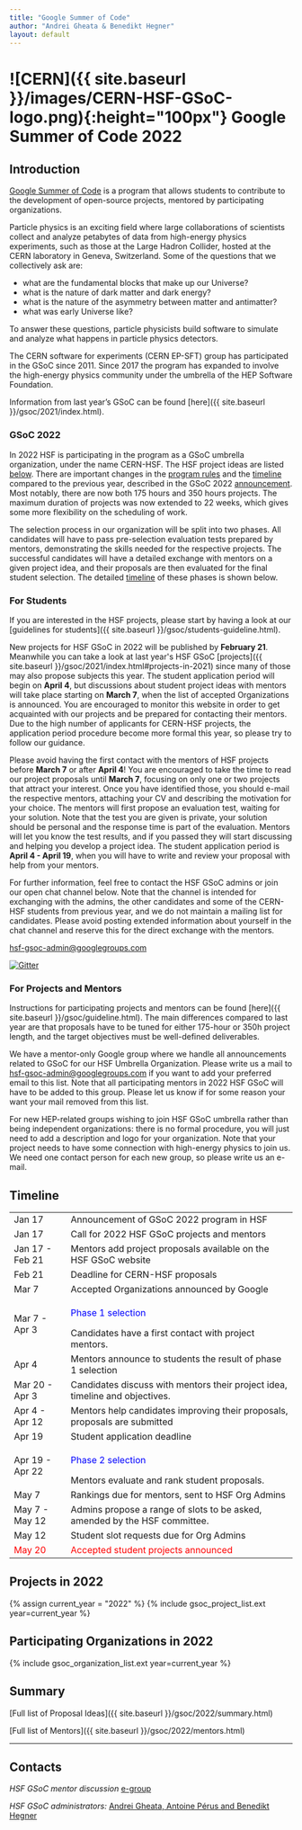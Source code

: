 ```yaml
---
title: "Google Summer of Code"
author: "Andrei Gheata & Benedikt Hegner"
layout: default
---
```


# ![CERN]({{ site.baseurl }}/images/CERN-HSF-GSoC-logo.png){:height="100px"} Google Summer of Code 2022

## Introduction

[Google Summer of Code](https://summerofcode.withgoogle.com) is a program that allows students to contribute to the development of open-source projects, mentored by participating organizations.

Particle physics is an exciting field where large collaborations of scientists collect
and analyze petabytes of data from high-energy physics experiments, such as those at the Large Hadron Collider,
hosted at the CERN laboratory in Geneva, Switzerland.
Some of the questions that we collectively ask are:

- what are the fundamental blocks that make up our Universe?
- what is the nature of dark matter and dark energy?
- what is the nature of the asymmetry between matter and antimatter?
- what was early Universe like?

To answer these questions, particle physicists build software to simulate and analyze what happens in particle physics detectors.

The CERN software for experiments (CERN EP-SFT) group has participated in the GSoC since 2011. Since 2017 the program has expanded to involve the high-energy physics community under the umbrella of the HEP Software Foundation.

Information from last year’s GSoC can be found [here]({{ site.baseurl }}/gsoc/2021/index.html).


### GSoC 2022

In 2022 HSF is participating in the program as a GSoC umbrella organization, under the name CERN-HSF. The HSF project ideas are listed [below](#projects-in-2022). There are important changes in the [program rules](https://summerofcode.withgoogle.com/rules/)  and the [timeline](https://summerofcode.withgoogle.com/how-it-works/) compared to the previous year, described in the GSoC 2022 [announcement](https://groups.google.com/g/google-summer-of-code-mentors-list/c/zIX5CEOJWZo/m/94V-2F1FBgAJ). Most notably, there are now both 175 hours and 350 hours projects. The maximum duration of projects was now extended to 22 weeks, which gives some more flexibility on the scheduling of work.

The selection process in our organization will be split into two phases. All candidates will have to pass pre-selection evaluation tests prepared by mentors, demonstrating the skills needed for the respective projects. The successful candidates will have a detailed exchange with mentors on a given project idea, and their proposals are then evaluated for the final student selection. The detailed [timeline]({{site.baseurl}}/activities/gsoc.html#timeline) of these phases is shown below.

### For Students

If you are interested in the HSF projects, please start by having a look at our [guidelines for students]({{ site.baseurl }}/gsoc/students-guideline.html).

New projects for HSF GSoC in 2022 will be published by **February 21**. Meanwhile you can take a look at last year's HSF GSoC [projects]({{ site.baseurl }}/gsoc/2021/index.html#projects-in-2021) since many of those may also propose subjects this year. The student application period will begin on **April 4**, but discussions about student project ideas with mentors will take place starting on **March 7**, when the list of accepted Organizations is announced. You are encouraged to monitor this website in order to get acquainted with our projects and be prepared for contacting their mentors. Due to the high number of applicants for CERN-HSF projects, the application period procedure become more formal this year, so please try to follow our guidance.

Please avoid having the first contact with the mentors of HSF projects before **March 7** or after **April 4**! You are encouraged to take the time to read our project proposals until **March 7**, focusing on only one or two projects that attract your interest. Once you have identified those, you should e-mail the respective mentors, attaching your CV and describing the motivation for your choice. The mentors will first propose an evaluation test, waiting for your solution. Note that the test you are given is private, your solution should be personal and the response time is part of the evaluation. Mentors will let you know the test results, and if you passed they will start discussing and helping you develop a project idea. The student application period is **April 4 - April 19**, when you will have to write and review your proposal with help from your mentors.

For further information, feel free to contact the HSF GSoC admins or join our open chat channel below. Note that the channel is intended for exchanging with the admins, the other candidates and some of the CERN-HSF students from previous year, and we do not maintain a mailing list for candidates. Please avoid posting extended information about yourself in the chat channel and reserve this for the direct exchange with the mentors.

[hsf-gsoc-admin@googlegroups.com](mailto:hsf-gsoc-admin@googlegroups.com)

[![Gitter](https://badges.gitter.im/HSF/HSF-GSoC.svg)](https://gitter.im/HSF/HSF-GSoC?utm_source=badge&utm_medium=badge&utm_campaign=pr-badge)

### For Projects and Mentors

Instructions for participating projects and mentors can be found [here]({{ site.baseurl }}/gsoc/guideline.html). The main differences compared to last year are that proposals have to be tuned for either 175-hour or 350h project length, and the target objectives must be well-defined deliverables.

We have a mentor-only Google group where we handle all announcements related to GSoC for our HSF Umbrella Organization. Please write us a mail to [hsf-gsoc-admin@googlegroups.com](mailto:hsf-gsoc-admin@googlegroups.com) if you want to add your preferred email to this list. Note that all participating mentors in 2022 HSF GSoC will have to be added to this group. Please let us know if for some reason your want your mail removed from this list.

For new HEP-related groups wishing to join HSF GSoC umbrella rather than being independent organizations: there is no formal procedure, you will just need to add a description and logo for your organization. Note that your project needs to have some connection with high-energy physics to join us. We need one contact person for each new group, so please write us an e-mail.

## Timeline

<table class="table table-hover table-striped">
  <tr>
    <td> Jan 17 </td>
    <td> Announcement of GSoC 2022 program in HSF </td>
  </tr>
  <tr>
    <td> Jan 17 </td>
    <td>Call for 2022 HSF GSoC projects and mentors</td>
  </tr>
  <tr>
    <td> Jan 17 - Feb 21 </td>
    <td> Mentors add project proposals available on the HSF GSoC website </td>
  </tr>
   <tr>
    <td> Feb 21</td>
    <td> Deadline for CERN-HSF proposals </td>
  </tr>
  <tr>
    <td> Mar 7 </td>
    <td> Accepted Organizations announced by Google </td>
  </tr>
  <tr>
    <td> Mar 7 - Apr 3 </td>
    <td><p><font color="blue"> Phase 1 selection </font></p> Candidates have a first contact with project mentors. </td>
  </tr>
  <tr>
    <td> Apr 4 </td>
    <td> Mentors announce to students the result of phase 1 selection </td>
  </tr>
  <tr>
    <td> Mar 20 - Apr 3 </td>
    <td> Candidates discuss with mentors their project idea, timeline and objectives.</td>
  </tr>
  <tr>
    <td> Apr 4 - Apr 12 </td>
    <td> Mentors help candidates improving their proposals, proposals are submitted </td>
  </tr>
  <tr>
    <td> Apr 19 </td>
    <td> Student application deadline </td>
  </tr>
  <tr>
    <td> Apr 19 - Apr 22 </td>
    <td><p><font color="blue"> Phase 2 selection </font></p> Mentors evaluate and rank student proposals. </td>
  </tr>
  <tr>
    <td> May 7 </td>
    <td> Rankings due for mentors, sent to HSF Org Admins </td>
  </tr>
  <tr>
    <td> May 7 - May 12 </td>
    <td> Admins propose a range of slots to be asked, amended by the HSF committee.</td>
  </tr>
  <tr>
  </tr>
  <tr>
    <td> May 12 </td>
    <td> Student slot requests due for Org Admins </td>
  </tr>
  <tr style="color: red;">
    <td> May 20 </td>
    <td> Accepted student projects announced  </td>
  </tr>
</table>

## Projects in 2022

{% assign current_year = "2022" %}
{% include gsoc_project_list.ext year=current_year %}

## Participating Organizations in 2022

{% include gsoc_organization_list.ext year=current_year %}

## Summary

[Full list of Proposal Ideas]({{ site.baseurl }}/gsoc/2022/summary.html)

[Full list of Mentors]({{ site.baseurl }}/gsoc/2022/mentors.html)

---

## Contacts

*HSF GSoC mentor discussion* [e-group](mailto:hep-software-foundation-google-summer-of-code@googlegroups.com)

*HSF GSoC administrators:* [Andrei Gheata, Antoine Pérus and Benedikt Hegner](mailto:hsf-gsoc-admin@googlegroups.com)

